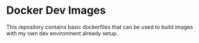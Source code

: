 # Docker Dev Images

This repository contains basic dockerfiles that can be used to build images with
my own dev environment already setup.
